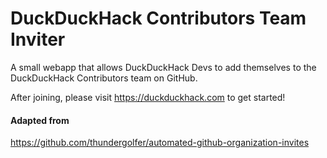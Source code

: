 # DuckDuckHack Contributors Team Inviter

A small webapp that allows DuckDuckHack Devs to add themselves to the DuckDuckHack Contributors team on GitHub.

After joining, please visit https://duckduckhack.com to get started!


#### Adapted from

https://github.com/thundergolfer/automated-github-organization-invites
